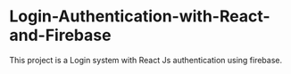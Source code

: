 # Login-Authentication-with-React-and-Firebase
This project is a Login system with React Js authentication using firebase.
